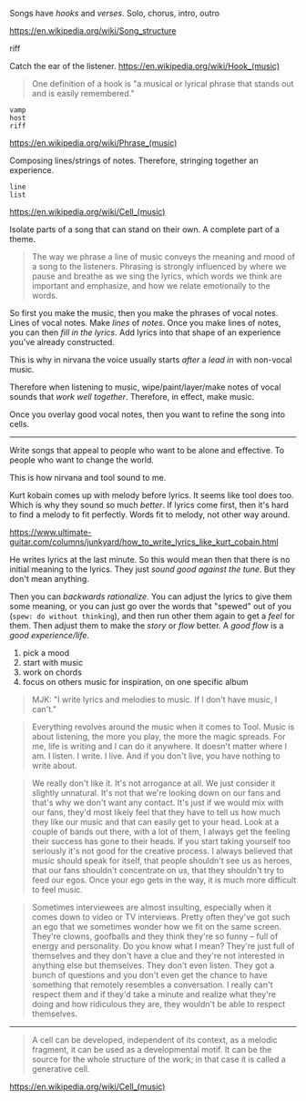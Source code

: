 
Songs have _hooks_ and _verses_. Solo, chorus, intro, outro

https://en.wikipedia.org/wiki/Song_structure

riff

Catch the ear of the listener.
https://en.wikipedia.org/wiki/Hook_(music)

> One definition of a hook is "a musical or lyrical phrase that stands out and is easily remembered."

```
vamp
host
riff
```

https://en.wikipedia.org/wiki/Phrase_(music)

Composing lines/strings of notes. Therefore, stringing together an experience.

```
line
list
```

https://en.wikipedia.org/wiki/Cell_(music)

Isolate parts of a song that can stand on their own. A complete part of a theme.

> The way we phrase a line of music conveys the meaning and mood of a song to the listeners. 
> Phrasing is strongly influenced by where we pause and breathe as we sing the lyrics, which words we think are important and emphasize, and how we relate emotionally to the words.

So first you make the music, then you make the phrases of vocal notes. Lines of vocal notes. Make _lines_ of _notes_. Once you make lines of notes, you can then _fill in the lyrics_. Add lyrics into that shape of an experience you've already constructed.

This is why in nirvana the voice usually starts _after_ a _lead in_ with non-vocal music.

Therefore when listening to music, wipe/paint/layer/make notes of vocal sounds that _work_ _well_ _together_. Therefore, in effect, make music.

Once you overlay good vocal notes, then you want to refine the song into cells.

---

Write songs that appeal to people who want to be alone and effective. To people who want to change the world.

This is how nirvana and tool sound to me.

Kurt kobain comes up with melody before lyrics. It seems like tool does too. Which is why they sound so much _better_. If lyrics come first, then it's hard to find a melody to fit perfectly. Words fit to melody, not other way around.

https://www.ultimate-guitar.com/columns/junkyard/how_to_write_lyrics_like_kurt_cobain.html

He writes lyrics at the last minute. So this would mean then that there is no initial meaning to the lyrics. They just _sound good against the tune_. But they don't mean anything.

Then you can _backwards rationalize_. You can adjust the lyrics to give them some meaning, or you can just go over the words that "spewed" out of you (`spew: do without thinking`), and then run other them again to get a _feel_ for them. Then adjust them to make the _story_ or _flow_ better. A _good flow_ is a _good experience/life_.

1. pick a mood
2. start with music
3. work on chords
4. focus on others music for inspiration, on one specific album

> MJK: "I write lyrics and melodies to music. If I don't have music, I can't."

> Everything revolves around the music when it comes to Tool. Music is about listening, the more you play, the more the magic spreads. For me, life is writing and I can do it anywhere. It doesn't matter where I am. I listen. I write. I live. And if you don't live, you have nothing to write about.

> We really don't like it. It's not arrogance at all. We just consider it slightly unnatural. It's not that we're looking down on our fans and that's why we don't want any contact. It's just if we would mix with our fans, they'd most likely feel that they have to tell us how much they like our music and that can easily get to your head. Look at a couple of bands out there, with a lot of them, I always get the feeling their success has gone to their heads. If you start taking yourself too seriously it's not good for the creative process. I always believed that music should speak for itself, that people shouldn't see us as heroes, that our fans shouldn't concentrate on us, that they shouldn't try to feed our egos. Once your ego gets in the way, it is much more difficult to feel music.

> Sometimes interviewees are almost insulting, especially when it comes down to video or TV interviews. Pretty often they've got such an ego that we sometimes wonder how we fit on the same screen. They're clowns, goofballs and they think they're so funny – full of energy and personality. Do you know what I mean? They're just full of themselves and they don't have a clue and they're not interested in anything else but themselves. They don't even listen. They got a bunch of questions and you don't even get the chance to have something that remotely resembles a conversation. I really can't respect them and if they'd take a minute and realize what they're doing and how ridiculous they are, they wouldn't be able to respect themselves.

---

> A cell can be developed, independent of its context, as a melodic fragment, it can be used as a developmental motif. It can be the source for the whole structure of the work; in that case it is called a generative cell.

https://en.wikipedia.org/wiki/Cell_(music)
